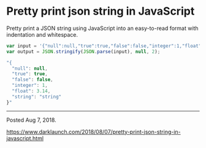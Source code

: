 # Pretty print json string in JavaScript

Pretty print a JSON string using JavaScript into an easy-to-read format with indentation and whitespace.

```javascript
var input = '{"null":null,"true":true,"false":false,"integer":1,"float":3.14,"string":"string"}';
var output = JSON.stringify(JSON.parse(input), null, 2);
```

```javascript
"{
  "null": null,
  "true": true,
  "false": false,
  "integer": 1,
  "float": 3.14,
  "string": "string"
}"
```

---

Posted Aug 7, 2018.

https://www.darklaunch.com/2018/08/07/pretty-print-json-string-in-javascript.html